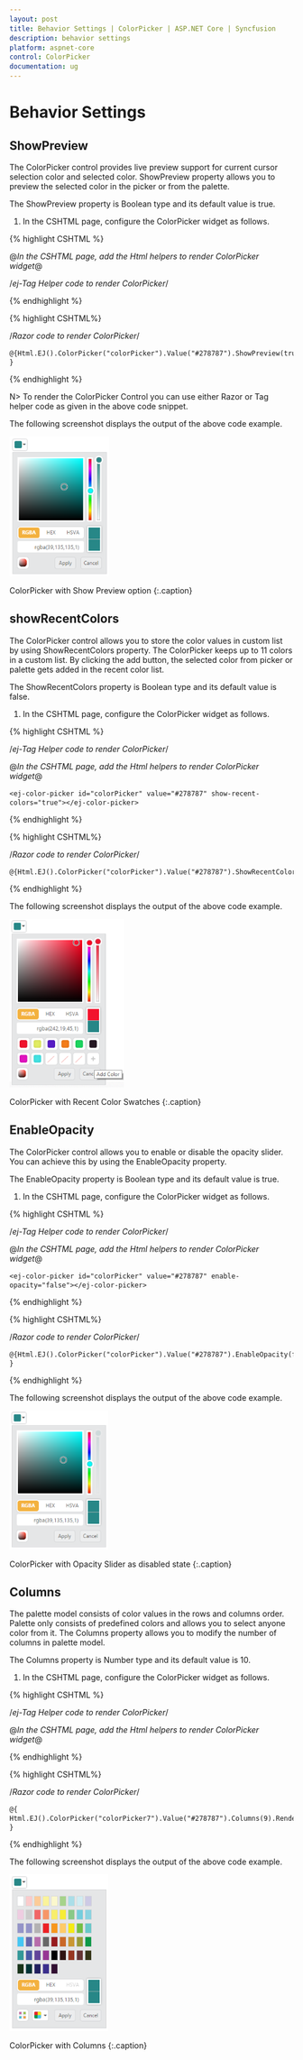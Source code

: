 ```yaml
---
layout: post
title: Behavior Settings | ColorPicker | ASP.NET Core | Syncfusion
description: behavior settings
platform: aspnet-core
control: ColorPicker
documentation: ug
---
```


# Behavior Settings

## ShowPreview

The ColorPicker control provides live preview support for current cursor selection color and selected color. ShowPreview property allows you to preview the selected color in the picker or from the palette.

The ShowPreview property is Boolean type and its default value is true.

1. In the CSHTML page, configure the ColorPicker widget as follows.



{% highlight CSHTML %}

@*In the CSHTML page, add the Html helpers to render ColorPicker widget*@

/*ej-Tag Helper code to render ColorPicker*/


<ej-color-picker id="colorPicker" value="#278787" show-preview="true"></ej-color-picker>

{% endhighlight %}

{% highlight CSHTML%}

/*Razor code to render ColorPicker*/

    @{Html.EJ().ColorPicker("colorPicker").Value("#278787").ShowPreview(true).Render(); }

{% endhighlight %}

N> To render the ColorPicker Control you can use either Razor or Tag helper code as given in the above code snippet.

The following screenshot displays the output of the above code example.

![](Behavior-Settings_images/Behavior-Settings_img1.png)

ColorPicker with Show Preview option
{:.caption}

## showRecentColors

The ColorPicker control allows you to store the color values in custom list by using ShowRecentColors property. The ColorPicker keeps up to 11 colors in a custom list.  By clicking the add button, the selected color from picker or palette gets added in the recent color list.  

The ShowRecentColors property is Boolean type and its default value is false.

1. In the CSHTML page, configure the ColorPicker widget as follows.

{% highlight CSHTML %}

/*ej-Tag Helper code to render ColorPicker*/

@*In the CSHTML page, add the Html helpers to render ColorPicker widget*@

    <ej-color-picker id="colorPicker" value="#278787" show-recent-colors="true"></ej-color-picker>

{% endhighlight  %}

{% highlight CSHTML%}

/*Razor code to render ColorPicker*/

    @{Html.EJ().ColorPicker("colorPicker").Value("#278787").ShowRecentColors(true).Render();}

{% endhighlight %}

The following screenshot displays the output of the above code example.

![](Behavior-Settings_images/Behavior-Settings_img2.png)

ColorPicker with Recent Color Swatches
{:.caption}

## EnableOpacity

The ColorPicker control allows you to enable or disable the opacity slider. You can achieve this by using the EnableOpacity property. 

The EnableOpacity property is Boolean type and its default value is true.

1. In the CSHTML page, configure the ColorPicker widget as follows.


{% highlight CSHTML %}

/*ej-Tag Helper code to render ColorPicker*/

@*In the CSHTML page, add the Html helpers to render ColorPicker widget*@

    <ej-color-picker id="colorPicker" value="#278787" enable-opacity="false"></ej-color-picker>


{% endhighlight  %}

{% highlight CSHTML%}

/*Razor code to render ColorPicker*/

    @{Html.EJ().ColorPicker("colorPicker").Value("#278787").EnableOpacity(false).Render(); }

{% endhighlight %}

The following screenshot displays the output of the above code example.

![](Behavior-Settings_images/Behavior-Settings_img3.png)

ColorPicker with Opacity Slider as disabled state
{:.caption}

## Columns

The palette model consists of color values in the rows and columns order. Palette only consists of predefined colors and allows you to select anyone color from it. The Columns property allows you to modify the number of columns in palette model. 

The Columns property is Number type and its default value is 10.

1. In the CSHTML page, configure the ColorPicker widget as follows.


{% highlight CSHTML %}

/*ej-Tag Helper code to render ColorPicker*/

@*In the CSHTML page, add the Html helpers to render ColorPicker widget*@

  <ej-color-picker id="colorPicker" value="#278787" columns="9"></ej-color-picker>


{% endhighlight  %}

{% highlight CSHTML%}

/*Razor code to render ColorPicker*/

    @{ Html.EJ().ColorPicker("colorPicker7").Value("#278787").Columns(9).Render(); }


{% endhighlight %}

The following screenshot displays the output of the above code example.

![](Behavior-Settings_images/Behavior-Settings_img4.png)

ColorPicker with Columns
{:.caption}

